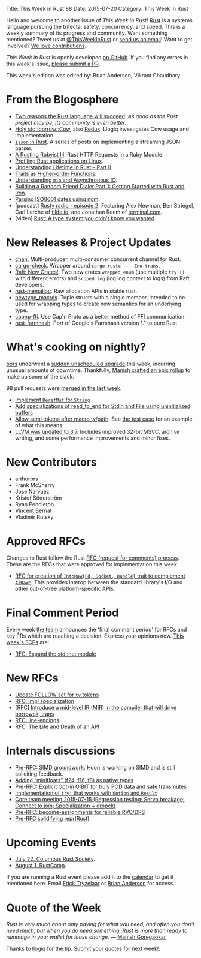 Title: This Week in Rust 88
Date: 2015-07-20
Category: This Week in Rust

Hello and welcome to another issue of *This Week in Rust*!
[Rust](http://rust-lang.org) is a systems language pursuing the trifecta:
safety, concurrency, and speed. This is a weekly summary of its progress and
community. Want something mentioned? Tweet us at [@ThisWeekInRust](https://twitter.com/ThisWeekInRust) or [send us an
email](mailto:corey@octayn.net?subject=This%20Week%20in%20Rust%20Suggestion)!
Want to get involved? [We love
contributions](https://github.com/rust-lang/rust/wiki/Note-guide-for-new-contributors).

*This Week in Rust* is openly developed [on GitHub](https://github.com/cmr/this-week-in-rust).
If you find any errors in this week's issue, [please submit a PR](https://github.com/cmr/this-week-in-rust/pulls).

This week's edition was edited by: Brian Anderson, Vikrant Chaudhary

# From the Blogosphere

* [Two reasons the Rust language will succeed](http://www.infoworld.com/article/2947214/open-source-tools/two-reasons-the-rust-language-will-succeed.html). _As good as the Rust project may be, its community is even better_.
* [Holy std::borrow::Cow](https://llogiq.github.io/2015/07/09/cow.html), also [Redux](https://llogiq.github.io/2015/07/09/cow.html): Llogiq investigates Cow usage and implementation.
* [`ijson` in Rust](http://softwaremaniacs.org/blog/category/ijson-in-rust/en/). A series of posts on implementing a streaming JSON parser.
* [A Rusting Rubyist III](https://medium.com/@mfpiccolo/a-rusting-rubyist-iii-5db9915e3269). Rust HTTP Requests in a Ruby Module.
* [Profiling Rust applications on Linux](https://llogiq.github.io/2015/07/15/profiling.html).
* [Understanding Lifetime in Rust – Part II](https://mobiarch.wordpress.com/2015/07/08/understanding-lifetime-in-rust-part-ii-3/).
* [Traits as Higher-order Functions](http://sproul.io/blog/posts/traits-as-hof-in-rust.html).
* [Understanding `mio` and Asynchronous IO](http://hermanradtke.com/2015/07/12/my-basic-understanding-of-mio-and-async-io.html).
* [Building a Random Friend Dialer Part 1: Getting Started with Rust and Iron](https://www.twilio.com/blog/2015/07/building-a-random-friend-dialer-part-1-getting-started-with-rust-and-iron.html).
* [Parsing ISO8601 dates using nom](https://fnordig.de/2015/07/16/omnomnom-parsing-iso8601-dates-using-nom/).
* [podcast] [Rusty radio - episode 2](http://rustyrad.io/podcast/2/). Featuring Alex Newman, Ben Striegel, Carl Lerche of [tilde.io](http://tilde.io), and Jonathan Reem of [terminal.com](http://terminal.com).
* [video] [Rust: A type system you didn't know you wanted](https://www.youtube.com/watch?v=Q7lQCgnNWU0).

# New Releases & Project Updates

* [chan](https://github.com/BurntSushi/chan). Multi-producer, multi-consumer concurrent channel for Rust.
* [cargo-check](https://github.com/rsolomo/cargo-check). Wrapper around `cargo rustc -- -Zno-trans`.
* [Raft: New Crates!](http://hoverbear.org/2015/07/16/raft-new-crates/). Two new crates `wrapped_enum` (use multiple `try!()` with different errors) and `scoped_log` (log log context to logs) from Raft developers.
* [rust-memalloc](https://github.com/reem/rust-memalloc). Raw allocation APIs in stable rust.
* [newtype_macros](https://github.com/arienmalec/newtype_macros). Tuple structs with a single member, intended to be used for wrapping types to create new semantics for an underlying type.
* [capnp-ffi](https://github.com/waynenilsen/capnp-ffi). Use Cap'n Proto as a better method of FFI communication.
* [rust-farmhash](https://github.com/seiflotfy/rust-farmhash). Port of Google's Farmhash version 1.1 to pure Rust.

# What's cooking on nightly?

[bors](https://github.com/bors) underwent a [sudden unscheduled
upgrade](https://internals.rust-lang.org/t/buildbot-is-down-for-a-bit/2365/4)
this week, incurring unusual amounts of downtime. Thankfully, [Manish
crafted an epic rollup](https://github.com/rust-lang/rust/pull/27066)
to make up some of the slack.

98 pull requests were [merged in the last week][merged].

[merged]: https://github.com/issues?q=is%3Apr+org%3Arust-lang+is%3Amerged+merged%3A2015-07-13..2015-07-20

* [Implement `DerefMut` for
 `String`](https://github.com/rust-lang/rust/pull/26241)
* [Add specializations of read_to_end for Stdin and File using
  uninitialised buffers](https://github.com/rust-lang/rust/pull/26950)
* [Allow semi tokens after macro
  ty/path](https://github.com/rust-lang/rust/pull/27000). See [the
  test
  case](https://github.com/alexcrichton/rust/blob/af556238ebe72d58adbcf339bd2fa0aef4e3caf9/src/test/run-pass/semi-after-macro-ty.rs)
  for an example of what this means.
* [LLVM was updated to
  3.7](https://github.com/rust-lang/rust/pull/27076). Includes
  improved 32-bit MSVC, archive writing, and some performance
  improvements and minor fixes.

# New Contributors

* arthurprs
* Frank McSherry
* Jose Narvaez
* Kristof Söderström
* Ryan Pendleton
* Vincent Bernat
* Vladimir Rutsky

# Approved RFCs

Changes to Rust follow the Rust [RFC (request for comments)
process](https://github.com/rust-lang/rfcs#rust-rfcs). These
are the RFCs that were approved for implementation this week:

* [RFC for creation of `IntoRaw{Fd, Socket, Handle}` trait to
  complement
  `AsRaw*`](https://github.com/rust-lang/rfcs/pull/1174). This
  provides interop between the standard library's I/O and other
  out-of-tree platform-specific APIs.

# Final Comment Period

Every week [the team](https://rust-lang.org/team.html) announces the
'final comment period' for RFCs and key PRs which are reaching a
decision. Express your opinions now. [This week's FCPs][fcp] are:

[fcp]: https://github.com/issues?utf8=%E2%9C%93&q=is%3Apr+org%3Arust-lang+label%3Afinal-comment-period+is%3Aopen+updated%3A2015-07-06..2015-07-13

* [RFC: Expand the std::net module](https://github.com/rust-lang/rfcs/pull/1158)

# New RFCs

* [Update FOLLOW set for `ty` tokens](https://github.com/rust-lang/rfcs/pull/1209)
* [RFC: impl specialization](https://github.com/rust-lang/rfcs/pull/1210)
* [[RFC] Introduce a mid-level IR (MIR) in the compiler that will drive borrowck, trans](https://github.com/rust-lang/rfcs/pull/1211)
* [RFC: line-endings](https://github.com/rust-lang/rfcs/pull/1212)
* [RFC: The Life and Death of an API](https://github.com/rust-lang/rfcs/pull/1213)

# Internals discussions

* [Pre-RFC: SIMD
  groundwork](https://internals.rust-lang.org/t/pre-rfc-simd-groundwork/2343/11). Huon
  is working on SIMD and is still soliciting feedback.
* [Adding “minifloats” (f24, f16, f8) as native types](https://internals.rust-lang.org/t/adding-minifloats-f24-f16-f8-as-native-types/2367/1)
* [Pre-RFC: Explicit Opt-in OIBIT for truly POD data and safe transmutes](https://internals.rust-lang.org/t/pre-rfc-explicit-opt-in-oibit-for-truly-pod-data-and-safe-transmutes/2361/9)
* [Implementation of `try!` that works with `Option` and `Result`](https://internals.rust-lang.org/t/implementation-of-try-that-works-with-option-and-result/2348/10)
* [Core team meeting 2015-07-15 (Regression testing; Servo breakage; Connect to join; Specialization + dropck)](https://internals.rust-lang.org/t/core-team-meeting-2015-07-15-regression-testing-servo-breakage-connect-to-join-specialization-dropck/2369/1)
* [Pre-RFC: become-assignments for reliable RVO/DPS](https://internals.rust-lang.org/t/pre-rfc-become-assignments-for-reliable-rvo-dps/2363/1)
* [Pre-RFC solidifying repr(Rust)](https://internals.rust-lang.org/t/pre-rfc-solidifying-repr-rust/2306/1)

# Upcoming Events

* [July 22. Columbus Rust Society](http://www.meetup.com/columbus-rs/).
* [August 1. RustCamp](http://www.rustcamp.com).

If you are running a Rust event please add it to the [calendar] to get
it mentioned here. Email [Erick Tryzelaar][erickt] or [Brian
Anderson][brson] for access.

[calendar]: https://www.google.com/calendar/embed?src=apd9vmbc22egenmtu5l6c5jbfc%40group.calendar.google.com
[erickt]: mailto:erick.tryzelaar@gmail.com
[brson]: mailto:banderson@mozilla.com

# Quote of the Week

*Rust is very much about only paying for what you need, and often you don't need much, but when you do need something, Rust is more than ready to rummage in your wallet for loose change.* — [Manish Goregaokar](https://www.reddit.com/r/rust/comments/3cj69b/why_go_and_rust_are_competitors/csw5t5v)

Thanks to [llogiq](https://users.rust-lang.org/users/llogiq) for the tip. [Submit your quotes for next week!][submit].

[submit]: http://users.rust-lang.org/t/twir-quote-of-the-week/328
